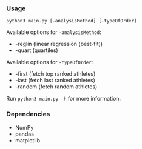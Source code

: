 ### Usage

```
python3 main.py [-analysisMethod] [-typeOfOrder]
```

Available options for ```-analysisMethod```:

- -reglin (linear regression (best-fit))
- -quart (quartiles)

Available options for ```-typeOfOrder```:

- -first (fetch top ranked athletes)
- -last (fetch last ranked athletes)
- -random (fetch random athletes)

Run ```python3 main.py -h``` for more information.

### Dependencies

- NumPy
- pandas
- matplotlib
